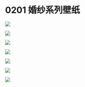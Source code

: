 # 0201 婚纱系列壁纸

![](../.gitbook/assets/hun-sha-xi-lie-bo-shi-.png)

![](../.gitbook/assets/hun-sha-xi-lie-bu-luo-ni-ya-.png)

![](../.gitbook/assets/hun-sha-xi-lie-de-li-suo-.png)

![](../.gitbook/assets/hun-sha-xi-lie-hei-xi-er-.png)

![](../.gitbook/assets/hun-sha-xi-lie-hui-huo-.png)

![](../.gitbook/assets/hun-sha-xi-lie-ji-zi-.png)

![](../.gitbook/assets/hun-sha-xi-lie-ling-yi-niang-.png)

